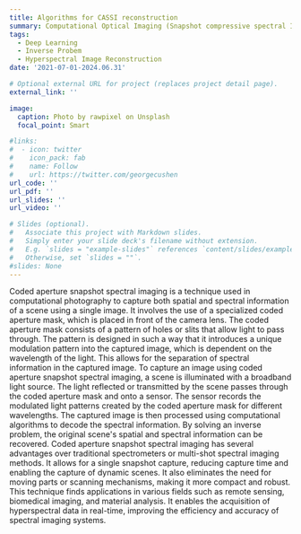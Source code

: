```yaml
---
title: Algorithms for CASSI reconstruction
summary: Computational Optical Imaging (Snapshot compressive spectral Imaging).
tags:
  - Deep Learning
  - Inverse Probem
  - Hyperspectral Image Reconstruction
date: '2021-07-01-2024.06.31'

# Optional external URL for project (replaces project detail page).
external_link: ''

image:
  caption: Photo by rawpixel on Unsplash
  focal_point: Smart

#links:
#  - icon: twitter
#    icon_pack: fab
#    name: Follow
#    url: https://twitter.com/georgecushen
url_code: ''
url_pdf: ''
url_slides: ''
url_video: ''

# Slides (optional).
#   Associate this project with Markdown slides.
#   Simply enter your slide deck's filename without extension.
#   E.g. `slides = "example-slides"` references `content/slides/example-slides.md`.
#   Otherwise, set `slides = ""`.
#slides: None
---
```

Coded aperture snapshot spectral imaging is a technique used in computational photography to capture both spatial and spectral information of a scene using a single image. It involves the use of a specialized coded aperture mask, which is placed in front of the camera lens. The coded aperture mask consists of a pattern of holes or slits that allow light to pass through. The pattern is designed in such a way that it introduces a unique modulation pattern into the captured image, which is dependent on the wavelength of the light. This allows for the separation of spectral information in the captured image. To capture an image using coded aperture snapshot spectral imaging, a scene is illuminated with a broadband light source. The light reflected or transmitted by the scene passes through the coded aperture mask and onto a sensor. The sensor records the modulated light patterns created by the coded aperture mask for different wavelengths. The captured image is then processed using computational algorithms to decode the spectral information. By solving an inverse problem, the original scene's spatial and spectral information can be recovered. Coded aperture snapshot spectral imaging has several advantages over traditional spectrometers or multi-shot spectral imaging methods. It allows for a single snapshot capture, reducing capture time and enabling the capture of dynamic scenes. It also eliminates the need for moving parts or scanning mechanisms, making it more compact and robust. This technique finds applications in various fields such as remote sensing, biomedical imaging, and material analysis. It enables the acquisition of hyperspectral data in real-time, improving the efficiency and accuracy of spectral imaging systems.
